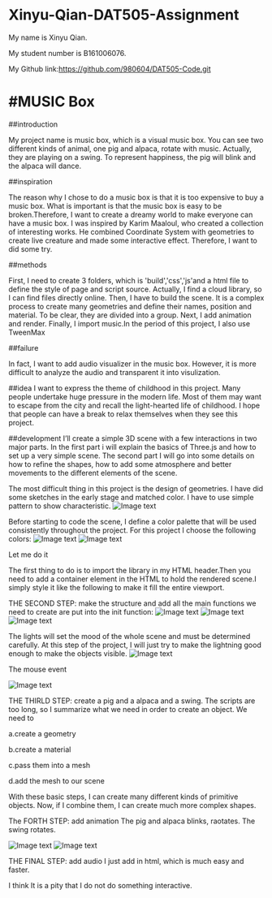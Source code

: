 # Xinyu-Qian-DAT505-Assignment

My name is Xinyu Qian.

My student number is B161006076.

My Github link:https://github.com/980604/DAT505-Code.git

#MUSIC Box
========
##introduction

My project name is music box, which is a visual music box. You can see two different kinds of animal, one pig and alpaca, rotate with music. Actually, they are playing on a swing. To represent  happiness, the pig will blink and the alpaca will dance.

##inspiration

The reason why I chose to do a music box is that it is too expensive to buy a music box. What is important is that the music box is easy to be broken.Therefore, I want to create a dreamy world to make everyone can have a music box.
I was inspired by Karim Maaloul, who created a collection of interesting works. He combined Coordinate System with geometries to create live creature and made some interactive effect. Therefore, I want to did some try.

##methods

First, I need to create 3 folders, which is 'build','css','js'and a html file to define the style of page and script source. Actually, I find a cloud library, so I can find files directly online. Then, I have to  build the scene. It is a complex process to create many geometries and define their names, position and material. To be clear, they are divided into a group. Next, I add animation and render. Finally, I import music.In the period of this project, I also use TweenMax

##failure

In fact, I want to add audio visualizer in the music box. However, it is more difficult to analyze the audio and transparent it into visulization.

##idea
I want to express the theme of childhood in this project. Many people undertake huge pressure in the modern life. Most of them may want to escape from the city and recall the light-hearted life of childhood. I hope that people can have a break to relax themselves when they see this project.

##development
 I’ll create a simple 3D scene with a few interactions in two major parts. In the first part i will explain the basics of Three.js and how to set up a very simple scene. The second part I will go into some details on how to refine the shapes, how to add some atmosphere and better movements to the different elements of the scene.

The most difficult thing in this project is the design of geometries. I have did some sketches in the early stage and matched color. I have to use simple pattern to show characteristic.
![Image text](https://raw.githubusercontent.com/980604/DAT505-Code/master/Xinyu-Qian-DAT505-Assignment/image/animal.jpg)

Before starting to code the scene, I  define a color palette that will be used consistently throughout the project. For this project I choose the following colors:
![Image text](https://raw.githubusercontent.com/980604/DAT505-Code/master/Xinyu-Qian-DAT505-Assignment/image/color1.jpg)
![Image text](https://raw.githubusercontent.com/980604/DAT505-Code/master/Xinyu-Qian-DAT505-Assignment/image/color2.jpg)

Let me do it

 The first thing to do is to import the library in my HTML header.Then you need to add a container element in the HTML to hold the rendered scene.I simply style it like the following to make it fill the entire viewport.

THE SECOND STEP: make the structure and add all the main functions we need to create are put into the init function:
![Image text](https://raw.githubusercontent.com/980604/DAT505-Code/master/Xinyu-Qian-DAT505-Assignment/image/1.jpg)
![Image text](https://raw.githubusercontent.com/980604/DAT505-Code/master/Xinyu-Qian-DAT505-Assignment/image/2.jpg)
![Image text](https://raw.githubusercontent.com/980604/DAT505-Code/master/Xinyu-Qian-DAT505-Assignment/image/3.jpg)

The lights will set the mood of the whole scene and must be determined carefully. At this step of the project, I will just try to make the lightning good enough to make the objects visible.
![Image text](https://raw.githubusercontent.com/980604/DAT505-Code/master/Xinyu-Qian-DAT505-Assignment/image/lights.jpg)

The mouse event

![Image text](https://raw.githubusercontent.com/980604/DAT505-Code/master/Xinyu-Qian-DAT505-Assignment/image/mouseevent.jpg)

THE THIRLD STEP: create a pig and a alpaca and a swing.
 The scripts are too long, so I summarize what we need in order to create an object. We need to

a.create a geometry

b.create a material

c.pass them into a mesh

d.add the mesh to our scene

With these basic steps, I can create many different kinds of primitive objects. Now, if I combine them, I can create much more complex shapes.

The FORTH STEP: add animation
The pig and alpaca blinks, raotates.
The swing rotates.

![Image text](https://raw.githubusercontent.com/980604/DAT505-Code/master/Xinyu-Qian-DAT505-Assignment/image/blink.jpg)
![Image text](https://raw.githubusercontent.com/980604/DAT505-Code/master/Xinyu-Qian-DAT505-Assignment/image/animation.jpg)

THE FINAL STEP: add audio
I just add in html, which is much easy and faster.

I think It is a pity that I do not do something interactive.
